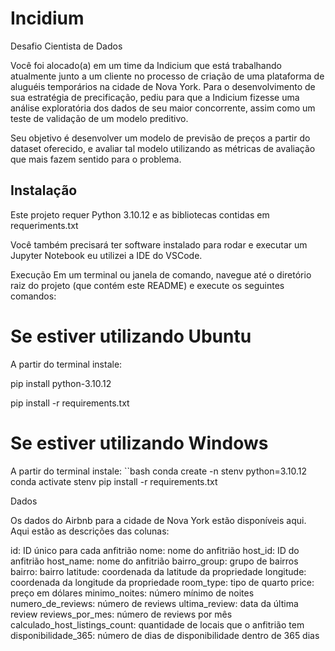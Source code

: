 # Incidium
 Desafio Cientista de Dados

Você foi alocado(a) em um time da Indicium que está trabalhando atualmente junto a um cliente no processo de criação de uma plataforma de aluguéis temporários na cidade de Nova York. Para o desenvolvimento de sua estratégia de precificação, pediu para que a Indicium fizesse uma análise exploratória dos dados de seu maior concorrente, assim como um teste de validação de um modelo preditivo.

Seu objetivo é desenvolver um modelo de previsão de preços a partir do dataset oferecido, e avaliar tal modelo utilizando as métricas de avaliação que mais fazem sentido para o problema.

## Instalação

Este projeto requer Python 3.10.12 e as bibliotecas contidas em requeriments.txt

Você também precisará ter software instalado para rodar e executar um Jupyter Notebook eu utilizei a IDE do VSCode.

Execução
Em um terminal ou janela de comando, navegue até o diretório raiz do projeto (que contém este README) e execute os seguintes comandos: 

# Se estiver utilizando Ubuntu

A partir do terminal instale:

pip install python-3.10.12

pip install -r requirements.txt

# Se estiver utilizando Windows

A partir do terminal instale:
``bash
conda create -n stenv python=3.10.12
conda activate stenv
pip install -r requirements.txt

Dados

Os dados do Airbnb para a cidade de Nova York estão disponíveis aqui. Aqui estão as descrições das colunas:

id: ID único para cada anfitrião
nome: nome do anfitrião
host_id: ID do anfitrião
host_name: nome do anfitrião
bairro_group: grupo de bairros
bairro: bairro
latitude: coordenada da latitude da propriedade
longitude: coordenada da longitude da propriedade
room_type: tipo de quarto
price: preço em dólares
minimo_noites: número mínimo de noites
numero_de_reviews: número de reviews
ultima_review: data da última review
reviews_por_mes: número de reviews por mês
calculado_host_listings_count: quantidade de locais que o anfitrião tem
disponibilidade_365: número de dias de disponibilidade dentro de 365 dias


